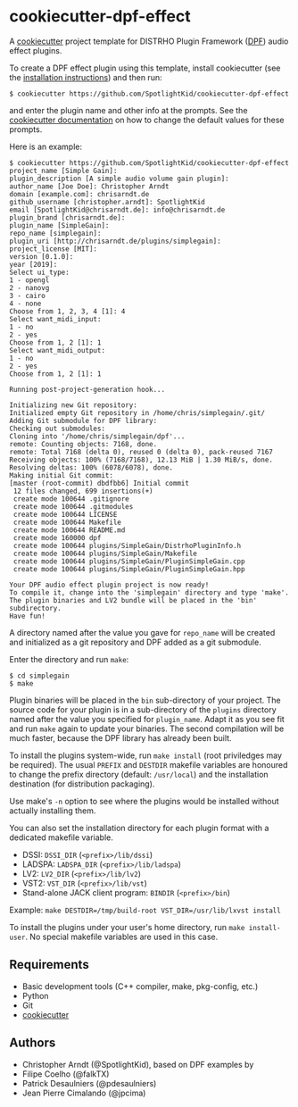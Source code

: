 cookiecutter-dpf-effect
=======================

A [cookiecutter] project template for DISTRHO Plugin Framework ([DPF]) audio
effect plugins.

To create a DPF effect plugin using this template, install cookiecutter (see
the [installation instructions]) and then run:

```console
$ cookiecutter https://github.com/SpotlightKid/cookiecutter-dpf-effect
```

and enter the plugin name and other info at the prompts. See the
[cookiecutter documentation] on how to change the default values for these
prompts.

Here is an example:

```console
$ cookiecutter https://github.com/SpotlightKid/cookiecutter-dpf-effect
project_name [Simple Gain]:
plugin_description [A simple audio volume gain plugin]:
author_name [Joe Doe]: Christopher Arndt
domain [example.com]: chrisarndt.de
github_username [christopher.arndt]: SpotlightKid
email [SpotlightKid@chrisarndt.de]: info@chrisarndt.de
plugin_brand [chrisarndt.de]:
plugin_name [SimpleGain]:
repo_name [simplegain]:
plugin_uri [http://chrisarndt.de/plugins/simplegain]:
project_license [MIT]:
version [0.1.0]:
year [2019]:
Select ui_type:
1 - opengl
2 - nanovg
3 - cairo
4 - none
Choose from 1, 2, 3, 4 [1]: 4
Select want_midi_input:
1 - no
2 - yes
Choose from 1, 2 [1]: 1
Select want_midi_output:
1 - no
2 - yes
Choose from 1, 2 [1]: 1

Running post-project-generation hook...

Initializing new Git repository:
Initialized empty Git repository in /home/chris/simplegain/.git/
Adding Git submodule for DPF library:
Checking out submodules:
Cloning into '/home/chris/simplegain/dpf'...
remote: Counting objects: 7168, done.
remote: Total 7168 (delta 0), reused 0 (delta 0), pack-reused 7167
Receiving objects: 100% (7168/7168), 12.13 MiB | 1.30 MiB/s, done.
Resolving deltas: 100% (6078/6078), done.
Making initial Git commit:
[master (root-commit) dbdfbb6] Initial commit
 12 files changed, 699 insertions(+)
 create mode 100644 .gitignore
 create mode 100644 .gitmodules
 create mode 100644 LICENSE
 create mode 100644 Makefile
 create mode 100644 README.md
 create mode 160000 dpf
 create mode 100644 plugins/SimpleGain/DistrhoPluginInfo.h
 create mode 100644 plugins/SimpleGain/Makefile
 create mode 100644 plugins/SimpleGain/PluginSimpleGain.cpp
 create mode 100644 plugins/SimpleGain/PluginSimpleGain.hpp

Your DPF audio effect plugin project is now ready!
To compile it, change into the 'simplegain' directory and type 'make'.
The plugin binaries and LV2 bundle will be placed in the 'bin' subdirectory.
Have fun!
```

A directory named after the value you gave for `repo_name` will be created
and initialized as a git repository and DPF added as a git submodule.

Enter the directory and run `make`:

```console
$ cd simplegain
$ make
```

Plugin binaries will be placed in the `bin` sub-directory of your project. The
source code for your plugin is in a sub-directory of the `plugins` directory
named after the value you specified for `plugin_name`. Adapt it as you see fit
and run `make` again to update your binaries. The second compilation will be
much faster, because the DPF library has already been built.

To install the plugins system-wide, run `make install` (root priviledges may be
required). The usual `PREFIX` and `DESTDIR` makefile variables are honoured to
change the prefix directory (default: `/usr/local`) and the installation
destination (for distribution packaging).

Use make's `-n` option to see where the plugins would be installed without
actually installing them.

You can also set the installation directory for each plugin format with a
dedicated makefile variable.

* DSSI: `DSSI_DIR` (`<prefix>/lib/dssi`)
* LADSPA: `LADSPA_DIR` (`<prefix>/lib/ladspa`)
* LV2: `LV2_DIR` (`<prefix>/lib/lv2`)
* VST2: `VST_DIR` (`<prefix>/lib/vst`)
* Stand-alone JACK client program: `BINDIR` (`<prefix>/bin`)

Example: `make DESTDIR=/tmp/build-root VST_DIR=/usr/lib/lxvst install`

To install the plugins under your user's home directory, run `make install-user`.
No special makefile variables are used in this case.


Requirements
------------

* Basic development tools (C++ compiler, make, pkg-config, etc.)
* Python
* Git
* [cookiecutter]


[cookiecutter]: https://github.com/audreyr/cookiecutter
[cookiecutter documentation]: https://cookiecutter.readthedocs.io/en/0.9.1/advanced_usage.html#user-config-0-7-0
[DPF]: https://github.com/DISTRHO/DPF
[installation instructions]: http://cookiecutter.readthedocs.org/en/latest/installation.html


Authors
-------

* Christopher Arndt (@SpotlightKid), based on DPF examples by
* Filipe Coelho (@falkTX)
* Patrick Desaulniers (@pdesaulniers)
* Jean Pierre Cimalando (@jpcima)
